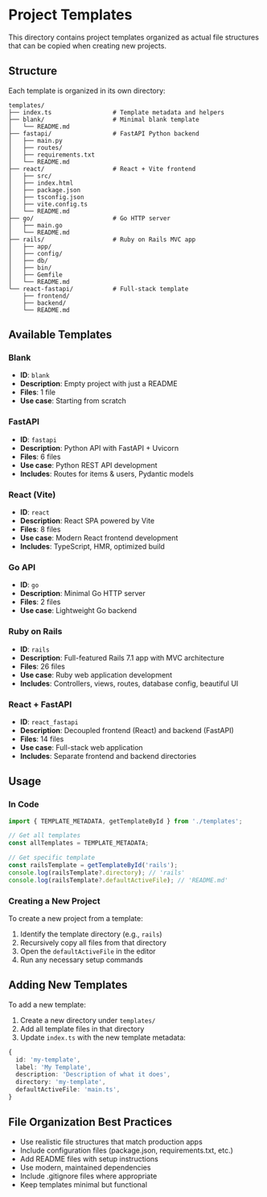 # Project Templates

This directory contains project templates organized as actual file structures that can be copied when creating new projects.

## Structure

Each template is organized in its own directory:

```
templates/
├── index.ts                 # Template metadata and helpers
├── blank/                   # Minimal blank template
│   └── README.md
├── fastapi/                 # FastAPI Python backend
│   ├── main.py
│   ├── routes/
│   ├── requirements.txt
│   └── README.md
├── react/                   # React + Vite frontend
│   ├── src/
│   ├── index.html
│   ├── package.json
│   ├── tsconfig.json
│   ├── vite.config.ts
│   └── README.md
├── go/                      # Go HTTP server
│   ├── main.go
│   └── README.md
├── rails/                   # Ruby on Rails MVC app
│   ├── app/
│   ├── config/
│   ├── db/
│   ├── bin/
│   ├── Gemfile
│   └── README.md
└── react-fastapi/           # Full-stack template
    ├── frontend/
    ├── backend/
    └── README.md
```

## Available Templates

### Blank
- **ID**: `blank`
- **Description**: Empty project with just a README
- **Files**: 1 file
- **Use case**: Starting from scratch

### FastAPI
- **ID**: `fastapi`
- **Description**: Python API with FastAPI + Uvicorn
- **Files**: 6 files
- **Use case**: Python REST API development
- **Includes**: Routes for items & users, Pydantic models

### React (Vite)
- **ID**: `react`
- **Description**: React SPA powered by Vite
- **Files**: 8 files
- **Use case**: Modern React frontend development
- **Includes**: TypeScript, HMR, optimized build

### Go API
- **ID**: `go`
- **Description**: Minimal Go HTTP server
- **Files**: 2 files
- **Use case**: Lightweight Go backend

### Ruby on Rails
- **ID**: `rails`
- **Description**: Full-featured Rails 7.1 app with MVC architecture
- **Files**: 26 files
- **Use case**: Ruby web application development
- **Includes**: Controllers, views, routes, database config, beautiful UI

### React + FastAPI
- **ID**: `react_fastapi`
- **Description**: Decoupled frontend (React) and backend (FastAPI)
- **Files**: 14 files
- **Use case**: Full-stack web application
- **Includes**: Separate frontend and backend directories

## Usage

### In Code

```typescript
import { TEMPLATE_METADATA, getTemplateById } from './templates';

// Get all templates
const allTemplates = TEMPLATE_METADATA;

// Get specific template
const railsTemplate = getTemplateById('rails');
console.log(railsTemplate?.directory); // 'rails'
console.log(railsTemplate?.defaultActiveFile); // 'README.md'
```

### Creating a New Project

To create a new project from a template:

1. Identify the template directory (e.g., `rails`)
2. Recursively copy all files from that directory
3. Open the `defaultActiveFile` in the editor
4. Run any necessary setup commands

## Adding New Templates

To add a new template:

1. Create a new directory under `templates/`
2. Add all template files in that directory
3. Update `index.ts` with the new template metadata:

```typescript
{
  id: 'my-template',
  label: 'My Template',
  description: 'Description of what it does',
  directory: 'my-template',
  defaultActiveFile: 'main.ts',
}
```

## File Organization Best Practices

- Use realistic file structures that match production apps
- Include configuration files (package.json, requirements.txt, etc.)
- Add README files with setup instructions
- Use modern, maintained dependencies
- Include .gitignore files where appropriate
- Keep templates minimal but functional

